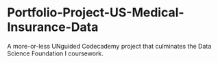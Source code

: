 # Portfolio-Project-US-Medical-Insurance-Data
A more-or-less UNguided Codecademy project that culminates the Data Science Foundation I coursework.
